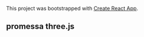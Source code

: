 This project was bootstrapped with [Create React App](https://github.com/facebook/create-react-app).

## promessa three.js

